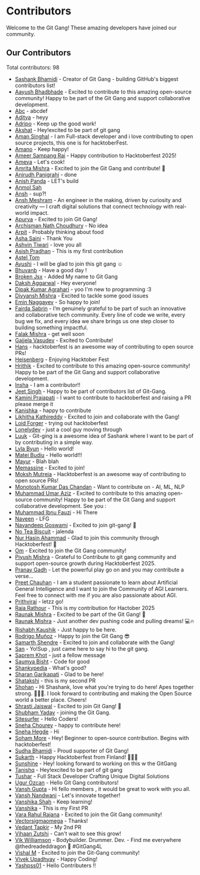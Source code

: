 # Contributors

Welcome to the Git Gang! These amazing developers have joined our community.

## Our Contributors

Total contributors: 98

- [Sashank Bhamidi](https://github.com/SashankBhamidi) - Creator of Git Gang - building GitHub's biggest contributors list!
- [Aayush Bhadbhade](https://github.com/AayushJB03) - Excited to contribute to this amazing open-source community! Happy to be part of the Git Gang and support collaborative development.
- [Abc](https://github.com/akshith2855) - abcdef
- [Aditya](https://github.com/aditya-yadav1176) - heyy
- [Adripo](https://github.com/adripo) - Keep up the good work!
- [Akshat](https://github.com/AkshatKumar10) - Hey!excited to be part of git gang
- [Aman Singhal](https://github.com/trock3338) - I am Full-stack developer and i love contributing to open source projects, this one is for hacktoberFest.
- [Amano](https://github.com/fzlfade) - Keep happy!
- [Ameer Sampang Rai](https://github.com/raijin-asr) - Happy contribution to Hacktoberfest 2025!
- [Ameya](https://github.com/Raptor0G) - Let's cook!
- [Amrita Mishra](https://github.com/amritamishra01) - Excited to join the Git Gang and contribute! 🌸
- [Anirudh Panigrahi](https://github.com/Anirudh-020505) - done
- [Anish Panda](https://github.com/Anish005) - LET's build
- [Anmol Sah](https://github.com/anmolsah)
- [Ansh](https://github.com/ansh3108) - sup?!
- [Ansh Meshram](https://github.com/AnshMeshram) - An engineer in the making, driven by curiosity and creativity — I craft digital solutions that connect technology with real-world impact.
- [Apurva](https://github.com/apurvavats) - Excited to join Git Gang!
- [Archisman Nath Choudhury](https://github.com/Archisman-NC) - No idea
- [Arpit](https://github.com/M1CTIAN) - Probably thinking about food
- [Asha Saini](https://github.com/AshaSaini-033) - Thank You
- [Ashvin Tiwari](https://github.com/ashvin2005) - love you all
- [Asish Pradhan](https://github.com/asishpradhan01) - This is my first contribution
- [Astel Tom](https://github.com/astel-code)
- [Ayushi](https://github.com/Ayushi20052006) - I will be glad to join this git gang ☺️
- [Bhuvanb](https://github.com/BhuvanB404) - Have a good day !
- [Broken Jsx](https://github.com/SuvanshTembe) - Added My name to Git Gang
- [Daksh Aggarwal](https://github.com/Daksh-Aggarwal) - Hey everyone!
- [Dipak Kumar Agrahari](https://github.com/sea-deep) - yoo I'm new to programming :3
- [Divyansh Mishra](https://github.com/mishraa-G) - Excited to tackle some good issues
- [Emin Naggayev](https://github.com/Emin-062) - So happy to join!
- [Fairda Sabrin](https://github.com/FaridaSabrin) - I’m genuinely grateful to be part of such an innovative and collaborative tech community. Every line of code we write, every bug we fix, and every idea we share brings us one step closer to building something impactful.
- [Falak Mishra](https://github.com/Falak7531) - get well soon
- [Gajjela Vasudev](https://github.com/GajjelaVasudev) - Excited to Contribute!
- [Hans](https://github.com/hans-r7) - hacktoberfest is an awesome way of contributing to open source PRs!
- [Heisenberg](https://github.com/Srinu346) - Enjoying Hacktober Fest
- [Hrithik](https://github.com/hrithiksawhney) - Excited to contribute to this amazing open-source community! Happy to be part of the Git Gang and support collaborative development.
- [Insha](https://github.com/Insha-7) - I am a contributor!!
- [Jeet Singh](https://github.com/jeetsingh008) - Happy to be part of contributors list of Git-Gang.
- [Kamini Prajapati](https://github.com/Kamini8707) - I want to contribute to hacktoberfest and raising a PR please merge it
- [Kanishka](https://github.com/kanishka1804) - happy to contribute
- [Likhitha Kathireddy](https://github.com/Likhithakathireddy) - Excited to join and collaborate with the Gang!
- [Loid Forger](https://github.com/cheese-cakee) - trying out hacktoberfest
- [Lonelydev](https://github.com/some-boi) - just a cool guy moving through
- [Luuk](https://github.com/Devluuk123) - Git-ging is a awesome idea of Sashank where I want to be part of by contributing in a simple way.
- [Lyla Byun](https://github.com/LylaB) - Hello world!
- [Matei Budiu](https://github.com/aehmttw) - Hello world!!!
- [Mayur](https://github.com/MayurK-cmd) - Blah blah
- [Memassine](https://github.com/ME-Massine) - Excited to join!
- [Moksh Mutreja](https://github.com/Moksh-Mutreja) - Hacktoberfest is an awesome way of contributing to open source PRs!
- [Monotosh Kumar Das Chandan](https://github.com/monochandan) - Want to contribute on -  AI, ML, NLP
- [Muhammad Umar Aziz](https://github.com/umar1110) - Excited to contribute to this amazing open-source community! Happy to be part of the Git Gang and support collaborative development. See you :
- [Muhammad Ibnu Fauzi](https://github.com/ifauzeee) - Hi There
- [Naveen](https://github.com/naveenkumar29052006) - LFG
- [Nayandeep Goswami](https://github.com/NayandG07) - Excited to join git-gang! 🚀
- [No Tea Biscuit](https://github.com/Aadrxh) - jalenda
- [Nur Hasin Ahammad](https://github.com/nur-hasin) - Glad to join this community through Hacktoberfest! 🚀
- [Om](https://github.com/Om7035) - Excited to join the Git Gang community!
- [Piyush Mishra](https://github.com/PiyushMishra009) - Grateful to Contribute to git gang community and support open-source growth during Hacktoberfest 2025.
- [Pranay Gadh](https://github.com/Pranay22077) - Let the powerful play go on and you may contribute a verse...
- [Preet Chauhan](https://github.com/PREETCHAUHAN2005) - I am a student passionate to learn about Artificial General Intelligence and I want to join the Community of AGI Learners. Feel free to connect with me if you are also passionate about AGI.
- [Prithviraj](https://github.com/bundela05) - letzz go!
- [Raja Rathour](https://github.com/Raja-89) - This is my contribution for Hactober 2025
- [Raunak Mishra](https://github.com/raunak-mishraa) - Excited to be part of the Git Gang! 🚀
- [Raunak Mishra](https://github.com/raunak-devs) - Just another dev pushing code and pulling dreams! 💻🔥
- [Rishabh Kaushik](https://github.com/Rishu222006) - Just happy to be here.
- [Rodrigo Muñoz](https://github.com/D3PA) - Happy to join the Git Gang 😎
- [Samarth Shendre](https://github.com/i-m-samarth-cs) - Excited to join and collaborate with the Gang!
- [San](https://github.com/Cyberpunk-San) - Yo!Sup , just came here to say hi to the git gang.
- [Saprem Khot](https://github.com/KhotSaprem) - just a fellow message
- [Saumya Bisht](https://github.com/SaumyaBish-t) - Code for good
- [Shankypedia](https://github.com/shankypedia) - What's good?
- [Sharan Garikapati](https://github.com/sairamsharan) - Glad to be here!
- [Shatakshi](https://github.com/shatakshi220805) - this is my second PR
- [Shohan](https://github.com/Shohan20lac) - Hi Shashank, love what you're trying to do here! Apes together strong. 🦍🦍🦍. I look forward to contributing and making the Open Source world a better place. Cheers!
- [Shrasti Jaiswal](https://github.com/SrishJ23) - Excited to join Git Gang! 🚀
- [Shubham Yadav](https://github.com/shubhamyadav2809) - joining the Git Gang.
- [Sitesurfer](https://github.com/Sakshi7654) - Hello Coders!
- [Sneha Chourey](https://github.com/sneha-chourey) - happy to contribute here!
- [Sneha Hegde](https://github.com/Sneha0562) - Hi
- [Soham More](https://github.com/SohamProg) - Hey! Beginner to open-source contribution. Begins with hacktoberfest!
- [Sudha Bhamidi](https://github.com/SudhaBhamidi) - Proud supporter of Git Gang!
- [Sukarth](https://github.com/Sukarth) - Happy Hacktoberfest from Finland! 🎃🇫🇮
- [Sunshine](https://github.com/R-2400100058) - Hey! looking forward to working on this w the GitGang
- [Tanishq](https://github.com/TanishqDNEC) - Hey!excited to be part of git gang
- [Tushar](https://github.com/tusharshah21) - Full Stack Developer Crafting Unique Digital Solutions
- [Ugur Ozcan](https://github.com/uozcan12) - Hello Git Gang contributors!
- [Vansh Gupta](https://github.com/vanshgupta11) - Hi fello members , it would be great to work with you all.
- [Vansh Nandwani](https://github.com/vansh2408) - Let's innovate together!
- [Vanshika Shah](https://github.com/Vanshika9S) - Keep learning!
- [Vanshika](https://github.com/vanshikap21) - This is my First PR
- [Vara Rahul Rajana](https://github.com/rajanarahul93) - Excited to join the Git Gang community!
- [Vectorsigmaomega](https://github.com/VectorSigmaOmega) - Thanks!
- [Vedant Tapkir](https://github.com/Octaflick) - My 2nd PR
- [Vihaan Zutshi](https://github.com/vihaanified) - Can't wait to see this grow!
- [Vik Williamson](https://github.com/vikwilliamson) - Bodybuilder. Drummer. Dev. - Find me everywhere @thedreadeddragon 🐉 #GitGang4L
- [Vishal M](https://github.com/vishalm342) - Excited to join the Git-Gang community!
- [Vivek Upadhyay](https://github.com/vivek33up) - Happy Coding!
- [Yashpss01](https://github.com/yashpss01) - Hello Contributers !!



